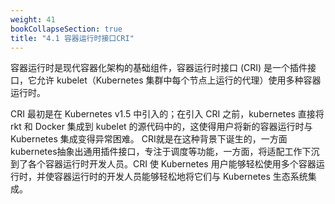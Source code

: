 ```yaml
---
weight: 41
bookCollapseSection: true
title: "4.1 容器运行时接口CRI"
---
```




容器运行时是现代容器化架构的基础组件，容器运行时接口 (CRI) 是一个插件接口，它允许 kubelet（Kubernetes 集群中每个节点上运行的代理）使用多种容器运行时。

CRI 最初是在 Kubernetes v1.5 中引入的；在引入 CRI 之前，kubernetes 直接将rkt 和 Docker 集成到 kubelet 的源代码中的，这使得用户将新的容器运行时与 Kubernetes 集成变得异常困难。 CRI就是在这种背景下诞生的，一方面kubernetes抽象出通用插件接口，专注于调度等功能，一方面，将适配工作下沉到了各个容器运行时开发人员。CRI 使 Kubernetes 用户能够轻松使用多个容器运行时，并使容器运行时的开发人员能够轻松地将它们与 Kubernetes 生态系统集成。





